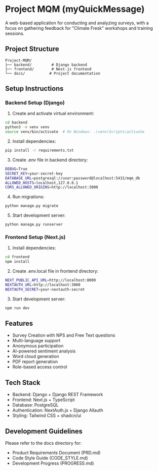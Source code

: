 # Project MQM (myQuickMessage)

A web-based application for conducting and analyzing surveys, with a focus on gathering feedback for "Climate Fresk" workshops and training sessions.

## Project Structure

```
Project-MQM/
├── backend/         # Django backend
├── frontend/        # Next.js frontend
└── docs/           # Project documentation
```

## Setup Instructions

### Backend Setup (Django)

1. Create and activate virtual environment:
```bash
cd backend
python3 -m venv venv
source venv/bin/activate  # On Windows: .\venv\Scripts\activate
```

2. Install dependencies:
```bash
pip install -r requirements.txt
```

3. Create .env file in backend directory:
```bash
DEBUG=True
SECRET_KEY=your-secret-key
DATABASE_URL=postgresql://user:password@localhost:5432/mqm_db
ALLOWED_HOSTS=localhost,127.0.0.1
CORS_ALLOWED_ORIGINS=http://localhost:3000
```

4. Run migrations:
```bash
python manage.py migrate
```

5. Start development server:
```bash
python manage.py runserver
```

### Frontend Setup (Next.js)

1. Install dependencies:
```bash
cd frontend
npm install
```

2. Create .env.local file in frontend directory:
```bash
NEXT_PUBLIC_API_URL=http://localhost:8000
NEXTAUTH_URL=http://localhost:3000
NEXTAUTH_SECRET=your-nextauth-secret
```

3. Start development server:
```bash
npm run dev
```

## Features

- Survey Creation with NPS and Free Text questions
- Multi-language support
- Anonymous participation
- AI-powered sentiment analysis
- Word cloud generation
- PDF report generation
- Role-based access control

## Tech Stack

- Backend: Django + Django REST Framework
- Frontend: Next.js + TypeScript
- Database: PostgreSQL
- Authentication: NextAuth.js + Django Allauth
- Styling: Tailwind CSS + shadcn/ui

## Development Guidelines

Please refer to the docs directory for:
- Product Requirements Document (PRD.md)
- Code Style Guide (CODE_STYLE.md)
- Development Progress (PROGRESS.md) 